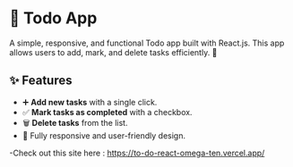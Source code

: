 # 📝 Todo App

A simple, responsive, and functional Todo app built with React.js. This app allows users to add, mark, and delete tasks efficiently. 🎉

## ✨ Features

- ➕ **Add new tasks** with a single click.
- ✅ **Mark tasks as completed** with a checkbox.
- 🗑️ **Delete tasks** from the list.
- 📱 Fully responsive and user-friendly design.

-Check out this site here : https://to-do-react-omega-ten.vercel.app/
